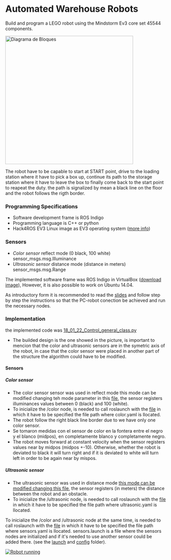 # Automated Warehouse Robots
Build and program a LEGO robot using the Mindstorm Ev3 core set 45544 components.

<img src="https://le-www-live-s.legocdn.com/images/423923/live/sc/Products/5003400/5003400_1050x1050_1_xx-xx/63feb014132ef703a7e6d2c600b1d52d/2d9e36d3-afaf-4203-aa23-a58d00d7ca07/original/2d9e36d3-afaf-4203-aa23-a58d00d7ca07.jpg?fit=inside|855:640"  alt= "Diagrama de Bloques" height="400" width = "400"> 

The robot have to be capable to start at START point, drive to the loading station where it have to pick a box up, continue its path to the storage station where it have to leave the box to finally come back to the start point to reapeat the duty. the path is signalized by mean a black line on the floor and the robot follows the rigth border.

### Programming Specifications

 - Software development frame is ROS Indigo
 - Programming language is C++ or python
 - Hack4ROS EV3 Linux image as EV3 operating system ([more info](http://hacks4ros.github.io/h4r_ev3_ctrl/))
 
### Sensors

 - *Color sensor* reflect mode (0 black, 100 white) sensor_msgs.msg.Illuminance
 - *Ultrasonic sensor* distance mode (distance in meters) sensor_msgs.msg.Range
 
The implemented software frame was ROS Indigo in VirtualBox ([download image](https://nootrix.com/diy-tutos/ros-indigo-virtual-machine/)), However, it is also possible to work on Ubuntu 14.04.

As introductory form it is recommended to read the [slides](https://github.com/samirasancheze/EV3MeSy_Siegen_2018-2019/blob/master/Robot%20Operating%20System%20(ROS).pdf) and follow step by step the instructions so that the PC-robot conection be achieved and run the necessary nodes.

### Implementation 

the implemented code was [18_01_22_Control_general_class.py](https://github.com/samirasancheze/EV3MeSy_Siegen_2018-2019/blob/master/18_01_22_Control_general_class.py)

 - The builded design is the one showed in the picture, is important to mencion that the color and ultrasonic sensors are in the symetric axis of the robot, in case that the color sensor were placed in another part of the structure the algorithm could have to be modified.
#### Sensors

##### Color sensor
 - The color sensor sensor was used in reflect mode this mode can be modified changing teh mode parameter in this [file](https://github.com/samirasancheze/EV3MeSy_Siegen_2018-2019/blob/master/h4r_ev3_ctrl/h4r_ev3_launch/config/color.yaml), the sensor registers illuminances values between 0 (black) and 100 (white).
 - To inicialize the /color node, is needed to call roslaunch with the [file](https://github.com/samirasancheze/EV3MeSy_Siegen_2018-2019/blob/master/h4r_ev3_ctrl/h4r_ev3_launch/launch/color.launch) in which it have to be specified the file path where color.yaml is llocated.
 - The robot follow the right black line border due to we have only one color sensor.
 - Se tomaron medidas con el sensor de color en la fontera entre el negro y el blanco (midpos), en completamente blanco y completamente negro.
 - The robot moves forward at constant velocity when the sensor registers values near by midpos (midpos +-10). Otherwise, whether the robot is deviated to black it will turn right and if it is deviated to white will turn left in order to be again near by mispos. 
 
##### Ultrasonic sensor
 - The ultrasonic sensor was used in distance mode [this mode can be modified changing this file](https://github.com/samirasancheze/EV3MeSy_Siegen_2018-2019/blob/master/h4r_ev3_ctrl/h4r_ev3_launch/config/ultrasonic.yaml), the sensor registers (in meters) the distance between the robot and an obstacle.
 - To inicialize the /ultrasonic node, is needed to call roslaunch with the [file](https://github.com/samirasancheze/EV3MeSy_Siegen_2018-2019/blob/master/h4r_ev3_ctrl/h4r_ev3_launch/launch/ultrasonic.launch) in which it have to be specified the file path where ultrasonic.yaml is llocated.
 
 To inicialize the /color and /ultrasonic node at the same time, is needed to call roslaunch with the [file](https://github.com/samirasancheze/EV3MeSy_Siegen_2018-2019/blob/master/h4r_ev3_ctrl/h4r_ev3_launch/launch/sensors.launch) in which it have to be specified the file path where sensors.yaml is llocated. sensors.launch is a file where the sensors nodes are initialized and if it's needed to use another sensor could be added there. (see the [launch](https://github.com/samirasancheze/EV3MeSy_Siegen_2018-2019/tree/master/h4r_ev3_ctrl/h4r_ev3_launch/launch) and [config](https://github.com/samirasancheze/EV3MeSy_Siegen_2018-2019/tree/master/h4r_ev3_ctrl/h4r_ev3_launch/config) folder).
 
 [![Robot running](https://img.youtube.com/vi/dpWQEXYTF88/0.jpg)](https://www.youtube.com/watch?v=dpWQEXYTF88)
 
 
 

